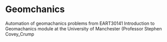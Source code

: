 # Geomchanics
Automation of geomachanics problems from EART30141 Introduction to Geomachanics module at the University of Manchester (Professor Stephen Covey_Crump
